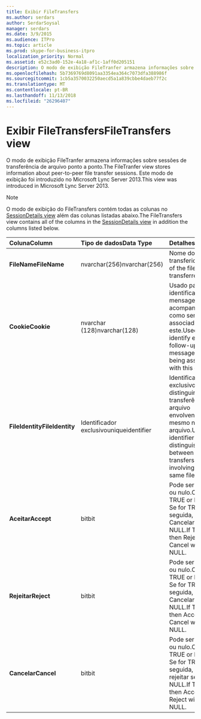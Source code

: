 ```yaml
---
title: Exibir FileTransfers
ms.author: serdars
author: SerdarSoysal
manager: serdars
ms.date: 3/9/2015
ms.audience: ITPro
ms.topic: article
ms.prod: skype-for-business-itpro
localization_priority: Normal
ms.assetid: e52c3ad0-152e-4a18-af1c-1aff0d205151
description: O modo de exibição FileTranfer armazena informações sobre sessões de transferência de arquivo ponto a ponto. Este modo de exibição foi introduzido no Microsoft Lync Server 2013.
ms.openlocfilehash: 5b7369769d8091aa3354ea364c7073dfa388986f
ms.sourcegitcommit: 1cb5a3570032250aecd5a1a839cbbe4daeb77f2c
ms.translationtype: MT
ms.contentlocale: pt-BR
ms.lasthandoff: 11/13/2018
ms.locfileid: "26296407"
---
```

# <a name="filetransfers-view"></a><span data-ttu-id="784c8-104">Exibir FileTransfers</span><span class="sxs-lookup"><span data-stu-id="784c8-104">FileTransfers view</span></span>
 
<span data-ttu-id="784c8-105">O modo de exibição FileTranfer armazena informações sobre sessões de transferência de arquivo ponto a ponto.</span><span class="sxs-lookup"><span data-stu-id="784c8-105">The FileTranfer view stores information about peer-to-peer file transfer sessions.</span></span> <span data-ttu-id="784c8-106">Este modo de exibição foi introduzido no Microsoft Lync Server 2013.</span><span class="sxs-lookup"><span data-stu-id="784c8-106">This view was introduced in Microsoft Lync Server 2013.</span></span>
  
> [!NOTE]
> <span data-ttu-id="784c8-107">O modo de exibição do FileTransfers contém todas as colunas no [SessionDetails view](sessiondetails-0.md) além das colunas listadas abaixo.</span><span class="sxs-lookup"><span data-stu-id="784c8-107">The FileTransfers view contains all of the columns in the [SessionDetails view](sessiondetails-0.md) in addition the columns listed below.</span></span>
  
|<span data-ttu-id="784c8-108">**Coluna**</span><span class="sxs-lookup"><span data-stu-id="784c8-108">**Column**</span></span>|<span data-ttu-id="784c8-109">**Tipo de dados**</span><span class="sxs-lookup"><span data-stu-id="784c8-109">**Data Type**</span></span>|<span data-ttu-id="784c8-110">**Detalhes**</span><span class="sxs-lookup"><span data-stu-id="784c8-110">**Details**</span></span>|
|:-----|:-----|:-----|
|<span data-ttu-id="784c8-111">**FileName**</span><span class="sxs-lookup"><span data-stu-id="784c8-111">**FileName**</span></span> <br/> |<span data-ttu-id="784c8-112">nvarchar(256)</span><span class="sxs-lookup"><span data-stu-id="784c8-112">nvarchar(256)</span></span>  <br/> |<span data-ttu-id="784c8-113">Nome do arquivo transferido.</span><span class="sxs-lookup"><span data-stu-id="784c8-113">Name of the file transferred.</span></span>  <br/> |
|<span data-ttu-id="784c8-114">**Cookie**</span><span class="sxs-lookup"><span data-stu-id="784c8-114">**Cookie**</span></span> <br/> |<span data-ttu-id="784c8-115">nvarchar (128)</span><span class="sxs-lookup"><span data-stu-id="784c8-115">nvarchar(128)</span></span>  <br/> |<span data-ttu-id="784c8-116">Usado para identificar cada mensagem de acompanhamento como sendo associado a este.</span><span class="sxs-lookup"><span data-stu-id="784c8-116">Used to identify every follow-up message as being associated with this one.</span></span>  <br/> |
|<span data-ttu-id="784c8-117">**FileIdentity**</span><span class="sxs-lookup"><span data-stu-id="784c8-117">**FileIdentity**</span></span> <br/> |<span data-ttu-id="784c8-118">Identificador exclusivo</span><span class="sxs-lookup"><span data-stu-id="784c8-118">uniqueidentifier</span></span>  <br/> |<span data-ttu-id="784c8-119">Identificador exclusivo para distinguir entre transferências de arquivo envolvendo o mesmo nome de arquivo.</span><span class="sxs-lookup"><span data-stu-id="784c8-119">Unique identifier to distinguish between file transfers involving the same file name.</span></span>  <br/> |
|<span data-ttu-id="784c8-120">**Aceitar**</span><span class="sxs-lookup"><span data-stu-id="784c8-120">**Accept**</span></span> <br/> |<span data-ttu-id="784c8-121">bit</span><span class="sxs-lookup"><span data-stu-id="784c8-121">bit</span></span>  <br/> |<span data-ttu-id="784c8-122">Pode ser TRUE ou nulo.</span><span class="sxs-lookup"><span data-stu-id="784c8-122">Can be TRUE or NULL.</span></span> <span data-ttu-id="784c8-123">Se for TRUE, em seguida, rejeitar e Cancelar será NULL.</span><span class="sxs-lookup"><span data-stu-id="784c8-123">If TRUE, then Reject and Cancel will be NULL.</span></span>  <br/> |
|<span data-ttu-id="784c8-124">**Rejeitar**</span><span class="sxs-lookup"><span data-stu-id="784c8-124">**Reject**</span></span> <br/> |<span data-ttu-id="784c8-125">bit</span><span class="sxs-lookup"><span data-stu-id="784c8-125">bit</span></span>  <br/> |<span data-ttu-id="784c8-126">Pode ser TRUE ou nulo.</span><span class="sxs-lookup"><span data-stu-id="784c8-126">Can be TRUE or NULL.</span></span> <span data-ttu-id="784c8-127">Se for TRUE, em seguida, aceitar e Cancelar será NULL.</span><span class="sxs-lookup"><span data-stu-id="784c8-127">If TRUE, then Accept and Cancel will be NULL.</span></span>  <br/> |
|<span data-ttu-id="784c8-128">**Cancelar**</span><span class="sxs-lookup"><span data-stu-id="784c8-128">**Cancel**</span></span> <br/> |<span data-ttu-id="784c8-129">bit</span><span class="sxs-lookup"><span data-stu-id="784c8-129">bit</span></span>  <br/> |<span data-ttu-id="784c8-130">Pode ser TRUE ou nulo.</span><span class="sxs-lookup"><span data-stu-id="784c8-130">Can be TRUE or NULL.</span></span> <span data-ttu-id="784c8-131">Se for TRUE, em seguida, aceitar e rejeitar será NULL.</span><span class="sxs-lookup"><span data-stu-id="784c8-131">If TRUE, then Accept and Reject will be NULL.</span></span>  <br/> |
   

